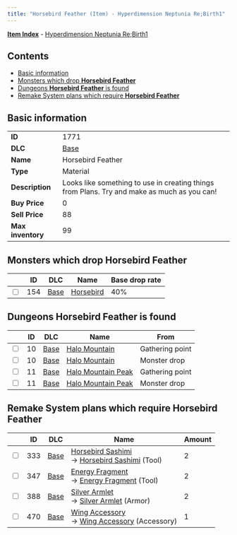 ```yaml
---
title: "Horsebird Feather (Item) - Hyperdimension Neptunia Re;Birth1"
---
```


[**Item Index**](/neptunia/rb1/item/index.html) - [Hyperdimension Neptunia Re;Birth1](/neptunia/rb1)

## Contents

- [Basic information](#basic-information)
- [Monsters which drop **Horsebird Feather**](#monsters-which-drop-horsebird-feather)
- [Dungeons **Horsebird Feather** is found](#dungeons-horsebird-feather-is-found)
- [Remake System plans which require **Horsebird Feather**](#remake-system-plans-which-require-horsebird-feather)

## Basic information

|   |   |
| -- | -- |
| **ID** | 1771 |
| **DLC** | [Base](/neptunia/rb1/dlc/1-base.html) |
| **Name** | Horsebird Feather |
| **Type** | Material |
| **Description** | Looks like something to use in creating things from Plans. Try and make as much as you can! |
| **Buy Price** | 0 |
| **Sell Price** | 88 |
| **Max inventory** | 99 |

## Monsters which drop **Horsebird Feather**

|    | ID | DLC | Name | Base drop rate |
| -- | -- | --- | ---- | -------------- |
| <input type="checkbox" id="rb1-monster-1-154" class="trackbox" /> | 154 | [Base](/neptunia/rb1/dlc/1-base.html) | [Horsebird](/neptunia/rb1/monster/1-154-horsebird.html) | 40% |

## Dungeons **Horsebird Feather** is found

|    | ID | DLC | Name | From |
| -- | -- | --- | ---- | ---- |
| <input type="checkbox" id="rb1-dungeon-1-10" class="trackbox" /> | 10 | [Base](/neptunia/rb1/dlc/1-base.html) | [Halo Mountain](/neptunia/rb1/dungeon/1-10-halo-mountain.html) | Gathering point |
| <input type="checkbox" id="rb1-dungeon-1-10" class="trackbox" /> | 10 | [Base](/neptunia/rb1/dlc/1-base.html) | [Halo Mountain](/neptunia/rb1/dungeon/1-10-halo-mountain.html) | Monster drop |
| <input type="checkbox" id="rb1-dungeon-1-11" class="trackbox" /> | 11 | [Base](/neptunia/rb1/dlc/1-base.html) | [Halo Mountain Peak](/neptunia/rb1/dungeon/1-11-halo-mountain-peak.html) | Gathering point |
| <input type="checkbox" id="rb1-dungeon-1-11" class="trackbox" /> | 11 | [Base](/neptunia/rb1/dlc/1-base.html) | [Halo Mountain Peak](/neptunia/rb1/dungeon/1-11-halo-mountain-peak.html) | Monster drop |

## Remake System plans which require **Horsebird Feather**

|    | ID | DLC | Name | Amount |
| -- | -- | --- | ---- | ------ |
| <input type="checkbox" id="rb1-remake-1-333" class="trackbox" /> | 333 | [Base](/neptunia/rb1/dlc/1-base.html) | [Horsebird Sashimi](/neptunia/rb1/remake/1-333-horsebird-sashimi.html)<br />→ [Horsebird Sashimi](/neptunia/rb1/item/1-22-horsebird-sashimi.html) (Tool) | 2 |
| <input type="checkbox" id="rb1-remake-1-347" class="trackbox" /> | 347 | [Base](/neptunia/rb1/dlc/1-base.html) | [Energy Fragment](/neptunia/rb1/remake/1-347-energy-fragment.html)<br />→ [Energy Fragment](/neptunia/rb1/item/1-40-energy-fragment.html) (Tool) | 2 |
| <input type="checkbox" id="rb1-remake-1-388" class="trackbox" /> | 388 | [Base](/neptunia/rb1/dlc/1-base.html) | [Silver Armlet](/neptunia/rb1/remake/1-388-silver-armlet.html)<br />→ [Silver Armlet](/neptunia/rb1/item/1-2523-silver-armlet.html) (Armor) | 2 |
| <input type="checkbox" id="rb1-remake-1-470" class="trackbox" /> | 470 | [Base](/neptunia/rb1/dlc/1-base.html) | [Wing Accessory](/neptunia/rb1/remake/1-470-wing-accessory.html)<br />→ [Wing Accessory](/neptunia/rb1/item/1-3007-wing-accessory.html) (Accessory) | 1 |